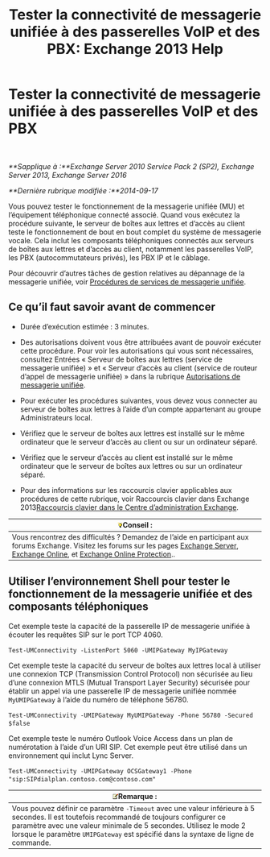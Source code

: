﻿---
title: 'Tester la connectivité de messagerie unifiée à des passerelles VoIP et des PBX: Exchange 2013 Help'
TOCTitle: Tester la connectivité de messagerie unifiée à des passerelles VoIP et des PBX
ms:assetid: 2aca8631-a99a-4e29-aff0-e462385f03b2
ms:mtpsurl: https://technet.microsoft.com/fr-fr/library/Aa996906(v=EXCHG.150)
ms:contentKeyID: 56269362
ms.date: 05/23/2018
mtps_version: v=EXCHG.150
ms.translationtype: MT
---

# Tester la connectivité de messagerie unifiée à des passerelles VoIP et des PBX

 

_**Sapplique à :**Exchange Server 2010 Service Pack 2 (SP2), Exchange Server 2013, Exchange Server 2016_

_**Dernière rubrique modifiée :**2014-09-17_

Vous pouvez tester le fonctionnement de la messagerie unifiée (MU) et l’équipement téléphonique connecté associé. Quand vous exécutez la procédure suivante, le serveur de boîtes aux lettres et d’accès au client teste le fonctionnement de bout en bout complet du système de messagerie vocale. Cela inclut les composants téléphoniques connectés aux serveurs de boîtes aux lettres et d’accès au client, notamment les passerelles VoIP, les PBX (autocommutateurs privés), les PBX IP et le câblage.

Pour découvrir d’autres tâches de gestion relatives au dépannage de la messagerie unifiée, voir [Procédures de services de messagerie unifiée](um-services-procedures-exchange-2013-help.md).

## Ce qu’il faut savoir avant de commencer

  - Durée d’exécution estimée : 3 minutes.

  - Des autorisations doivent vous être attribuées avant de pouvoir exécuter cette procédure. Pour voir les autorisations qui vous sont nécessaires, consultez Entrées « Serveur de boîtes aux lettres (service de messagerie unifiée) » et « Serveur d’accès au client (service de routeur d’appel de messagerie unifiée) » dans la rubrique [Autorisations de messagerie unifiée](unified-messaging-permissions-exchange-2013-help.md).

  - Pour exécuter les procédures suivantes, vous devez vous connecter au serveur de boîtes aux lettres à l’aide d’un compte appartenant au groupe Administrateurs local.

  - Vérifiez que le serveur de boîtes aux lettres est installé sur le même ordinateur que le serveur d’accès au client ou sur un ordinateur séparé.

  - Vérifiez que le serveur d’accès au client est installé sur le même ordinateur que le serveur de boîtes aux lettres ou sur un ordinateur séparé.

  - Pour des informations sur les raccourcis clavier applicables aux procédures de cette rubrique, voir Raccourcis clavier dans Exchange 2013[Raccourcis clavier dans le Centre d’administration Exchange](keyboard-shortcuts-in-the-exchange-admin-center-exchange-online-protection-help.md).

<table>
<thead>
<tr class="header">
<th><img src="images/Bb125224.tip(EXCHG.150).gif" title="Conseil" alt="Conseil" />Conseil :</th>
</tr>
</thead>
<tbody>
<tr class="odd">
<td>Vous rencontrez des difficultés ? Demandez de l’aide en participant aux forums Exchange. Visitez les forums sur les pages <a href="https://go.microsoft.com/fwlink/p/?linkid=60612">Exchange Server</a>, <a href="https://go.microsoft.com/fwlink/p/?linkid=267542">Exchange Online</a>, et <a href="https://go.microsoft.com/fwlink/p/?linkid=285351">Exchange Online Protection</a>..</td>
</tr>
</tbody>
</table>


## Utiliser l’environnement Shell pour tester le fonctionnement de la messagerie unifiée et des composants téléphoniques

Cet exemple teste la capacité de la passerelle IP de messagerie unifiée à écouter les requêtes SIP sur le port TCP 4060.

    Test-UMConnectivity -ListenPort 5060 -UMIPGateway MyIPGateway

Cet exemple teste la capacité du serveur de boîtes aux lettres local à utiliser une connexion TCP (Transmission Control Protocol) non sécurisée au lieu d’une connexion MTLS (Mutual Transport Layer Security) sécurisée pour établir un appel via une passerelle IP de messagerie unifiée nommée `MyUMIPGateway` à l’aide du numéro de téléphone 56780.

    Test-UMConnectivity -UMIPGateway MyUMIPGateway -Phone 56780 -Secured $false

Cet exemple teste le numéro Outlook Voice Access dans un plan de numérotation à l’aide d’un URI SIP. Cet exemple peut être utilisé dans un environnement qui inclut Lync Server.

    Test-UMConnectivity -UMIPGateway OCSGateway1 -Phone "sip:SIPdialplan.contoso.com@contoso.com"

<table>
<thead>
<tr class="header">
<th><img src="images/JJ159664.note(EXCHG.150).gif" title="Remarque" alt="Remarque" />Remarque :</th>
</tr>
</thead>
<tbody>
<tr class="odd">
<td>Vous pouvez définir ce paramètre <code>-Timeout</code> avec une valeur inférieure à 5 secondes. Il est toutefois recommandé de toujours configurer ce paramètre avec une valeur minimale de 5 secondes. Utilisez le mode 2 lorsque le paramètre <code>­UMIPGateway</code> est spécifié dans la syntaxe de ligne de commande.</td>
</tr>
</tbody>
</table>

